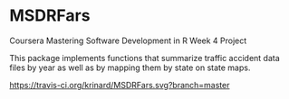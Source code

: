 # MSDRFars
Coursera Mastering Software Development in R Week 4 Project

This package implements functions that summarize traffic accident data files by year as well as 
by mapping them by state on state maps.

https://travis-ci.org/krinard/MSDRFars.svg?branch=master
